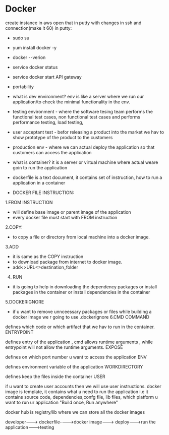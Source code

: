 # Docker
create instance in aws open that in putty with changes in ssh and connection(make it 60)
in putty:
* sudo su
* yum install docker -y
* docker --verion
* service docker status
* service docker start
API gateway
* portability
* what is dev environment? env is like a server where we run our application/to check the minimal functionality in the env.

* testing environment - where the software tesing team performs the functional test cases, non functional test cases and performs performance testing, load testing,

* user acceptant test - befor releasing a product into the market we hav to show prototype of the product to the customers

* production env - where we can actual deploy the application so that customers can access the application

* what is container? it is a server or virtual machine where actual weare goin to run the application

* dockerfile is a text document, it contains set of instruction, how to run a application in a container

* DOCKER FILE INSTRUCTION:

1.FROM INSTRUCTION
* will define base image or parent image of the application
* every docker file must start with FROM instruction

2.COPY:
* to copy a file or directory from local machine into a docker image.

3.ADD
* it is same as the COPY instruction
* to download package from internet to docker image.
* add<>URL<>destination_folder

4. RUN

* it is going to help in downloading the dependency packages or install packages in the container or install dependencies in the container

5.DOCKERIGNORE

* if u want to remove unnceessary packages or files while building a docker image we r going to use .dockerignore
6.CMD COMMAND

defines which code or which artifact that we hav to run in the container.
ENTRYPOINT

defines entry of the application , cmd allows runtime arguments , while entrypoint will not allow the runtime arguments.
EXPOSE

defines on which port number u want to access the application
ENV

defines environment variable of the application
WORKDIRECTORY

defines keep the files inside the container
USER

if u want to create user accounts then we will use user instructions.
docker image is template, it contains what u need to run the application i.e it contains source code, dependencies,confg file, lib files, which platform u want to run ur application "Build once, Run anywhere"

docker hub is registry/lib where we can store all the docker images

developer---> dockerfile---->docker image---> deploy--->run the application--->testing
